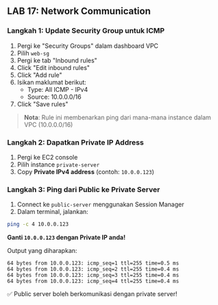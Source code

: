 ## LAB 17: Network Communication

### Langkah 1: Update Security Group untuk ICMP

1. Pergi ke "Security Groups" dalam dashboard VPC
2. Pilih `web-sg`
3. Pergi ke tab "Inbound rules"
4. Click "Edit inbound rules"
5. Click "Add rule"
6. Isikan maklumat berikut:
   - Type: All ICMP - IPv4
   - Source: 10.0.0.0/16
7. Click "Save rules"

> **Nota**: Rule ini membenarkan ping dari mana-mana instance dalam VPC (10.0.0.0/16)

### Langkah 2: Dapatkan Private IP Address

1. Pergi ke EC2 console
2. Pilih instance `private-server`
3. Copy **Private IPv4 address** (contoh: `10.0.0.123`)

### Langkah 3: Ping dari Public ke Private Server

1. Connect ke `public-server` menggunakan Session Manager
2. Dalam terminal, jalankan:

```bash
ping -c 4 10.0.0.123
```

**Ganti `10.0.0.123` dengan Private IP anda!**

Output yang diharapkan:

```
64 bytes from 10.0.0.123: icmp_seq=1 ttl=255 time=0.5 ms
64 bytes from 10.0.0.123: icmp_seq=2 ttl=255 time=0.4 ms
64 bytes from 10.0.0.123: icmp_seq=3 ttl=255 time=0.4 ms
64 bytes from 10.0.0.123: icmp_seq=4 ttl=255 time=0.4 ms
```

✅ Public server boleh berkomunikasi dengan private server!
